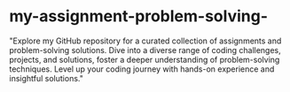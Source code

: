 # my-assignment-problem-solving-
"Explore my GitHub repository for a curated collection of assignments and problem-solving solutions. Dive into a diverse range of coding challenges, projects, and solutions,  foster a deeper understanding of problem-solving techniques. Level up your coding journey with hands-on experience and insightful solutions."
